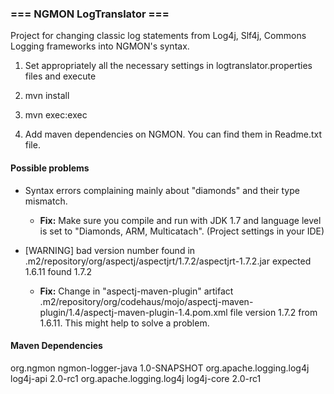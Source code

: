 ### === NGMON LogTranslator ===

Project for changing classic log statements from Log4j, Slf4j, Commons Logging frameworks into NGMON's syntax.

1) Set appropriately all the necessary settings in logtranslator.properties files and execute

2) mvn install

3) mvn exec:exec

4) Add maven dependencies on NGMON. You can find them in Readme.txt file.


#### Possible problems
 * Syntax errors complaining mainly about "diamonds" and their type mismatch.
    * **Fix:** Make sure you compile and run with JDK 1.7 and language level is set to "Diamonds, ARM, Multicatach". (Project settings in your IDE)

 * [WARNING] bad version number found in .m2/repository/org/aspectj/aspectjrt/1.7.2/aspectjrt-1.7.2.jar expected 1.6.11 found 1.7.2
    * **Fix:** Change in "aspectj-maven-plugin" artifact .m2/repository/org/codehaus/mojo/aspectj-maven-plugin/1.4/aspectj-maven-plugin-1.4.pom.xml file version
      <aspectjVersion>1.7.2</aspectjVersion> from 1.6.11. This might help to solve a problem.


#### Maven Dependencies

 <dependency>
      <groupId>org.ngmon</groupId>
      <artifactId>ngmon-logger-java</artifactId>
      <version>1.0-SNAPSHOT</version>
  </dependency>
  <dependency>
      <groupId>org.apache.logging.log4j</groupId>
      <artifactId>log4j-api</artifactId>
      <version>2.0-rc1</version>
  </dependency>
  <dependency>
      <groupId>org.apache.logging.log4j</groupId>
      <artifactId>log4j-core</artifactId>
      <version>2.0-rc1</version>
  </dependency>